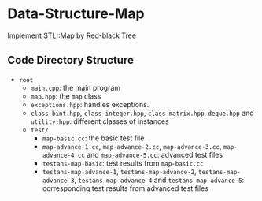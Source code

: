 # Data-Structure-Map
Implement STL::Map by Red-black Tree

## Code Directory Structure
- `root`
    - `main.cpp`: the main program
    - `map.hpp`: the `map` class
    - `exceptions.hpp`: handles exceptions.
    - `class-bint.hpp`, `class-integer.hpp`, `class-matrix.hpp`, `deque.hpp` and `utility.hpp`: different classes of instances
    - `test/`
        - `map-basic.cc`: the basic test file
        - `map-advance-1.cc`, `map-advance-2.cc`, `map-advance-3.cc`, `map-advance-4.cc` and `map-advance-5.cc`: advanced test files
        - `testans-map-basic`: test results from `map-basic.cc`
        - `testans-map-advance-1`, `testans-map-advance-2`, `testans-map-advance-3`, `testans-map-advance-4` and `testans-map-advance-5`: corresponding test results from advanced test files
